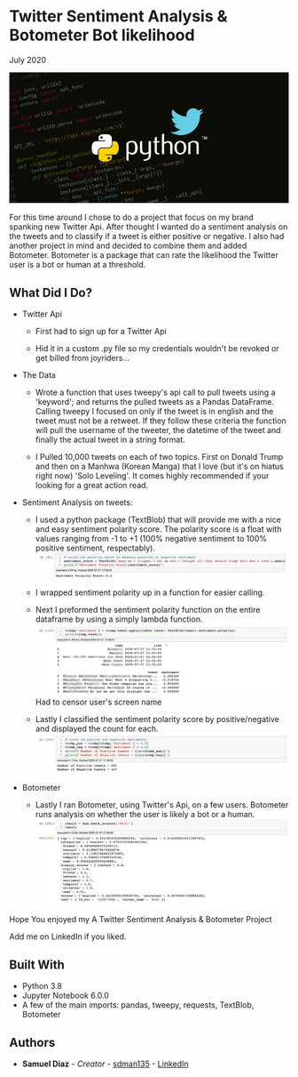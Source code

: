 # Twitter Sentiment Analysis & Botometer Bot likelihood
July 2020

![](images/python_twitter_sentiment-cover.png)


For this time around I chose to do a project that focus on my brand spanking new Twitter Api. After thought I wanted do a sentiment analysis on the tweets and to classify if a tweet is either positive or negative. I also had another project in mind and decided to combine them and added Botometer. Botometer is a package that can rate the likelihood the Twitter user is a bot or human at a threshold.



## What Did I Do?

* Twitter Api

  - First had to sign up for a Twitter Api

  - Hid it in a custom .py file so my credentials wouldn't be revoked or get billed from joyriders...

* The Data

  - Wrote a function that uses tweepy's api call to pull tweets using a 'keyword'; and returns the pulled tweets as a Pandas DataFrame. Calling tweepy I focused on only if the tweet is in english and the tweet must not be a retweet. If they follow these criteria the function will pull the username of the tweeter, the datetime of the tweet and finally the actual tweet in a string format.

  - I Pulled 10,000 tweets on each of two topics. First on Donald Trump and then on a Manhwa (Korean Manga) that I love (but it's on hiatus right now) 'Solo Leveling'. It comes highly recommended if your looking for a great action read.

* Sentiment Analysis on tweets:

  - I used a python package (TextBlob) that will provide me with a nice and easy sentiment polarity score. The polarity score is a float with values ranging from -1 to +1 (100% negative sentiment to 100% positive sentiment, respectably).
![](images/polarity_examaple.png)

  - I wrapped sentiment polarity up in a function for easier calling.

  - Next I preformed the sentiment polarity function on the entire dataframe by using a simply lambda function.
![](images/sentiment_head.png)
  Had to censor user's screen name

  - Lastly I classified the sentiment polarity score by positive/negative and displayed the count for each.
![](images/sentiment_class.png)
  
  
* Botometer

  - Lastly I ran Botometer, using Twitter's Api, on a few users. Botometer runs analysis on whether the user is likely a bot or a human.
![](images/botometer_example.png)

Hope You enjoyed my A Twitter Sentiment Analysis & Botometer Project

Add me on LinkedIn if you liked.

## Built With

* Python 3.8
* Jupyter Notebook 6.0.0
* A few of the main imports: pandas, tweepy, requests, TextBlob, Botometer


## Authors

* **Samuel Diaz** - *Creator* - [sdman135](https://github.com/sdman135/) - [LinkedIn](https://www.linkedin.com/in/samuel-diaz-data-scientist)

